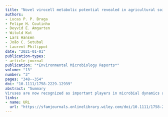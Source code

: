 ```yaml
---
title: "Novel virocell metabolic potential revealed in agricultural soils by virus‐enriched soil metagenome analysis"
authors:
- Lucas P. P. Braga
- Felipe H. Coutinho
- Deyvid E. Amgarten
- Witold Kot
- Lars Hansen
- João C. Setubal
- Laurent Philippot
date: "2021-01-01"
publication-types:
- article-journal
publication: "*Environmental Microbiology Reports*"
volume: "13"
number: "3"
pages: "348--354"
doi: "10.1111/1758-2229.12939"
abstract: "Summary
Viruses are now recognized as important players in microbial dynamics and biogeochemical cycles in the oceans. Yet, compared with aquatic ecosystems, virus discovery in terrestrial ecosystems has been challenging partly due to the inherent complexity of soils. To expand our understanding of soil viruses and their putative contributions to soil microbial processes, we analysed metagenomes of community‐level virus‐enriched suspensions by tangential flow filtration obtained from two French agricultural soils. We found viral sequences representing a total of 239 viral operational taxonomic units that corresponded to 29.5% of the mapping reads in the metagenomic datasets. The analysis of their genomic sequences revealed novel virocell metabolic potential with implications to virus–host interactions, carbon cycling, plant‐beneficial functions in the rhizosphere, horizontal gene transfer and other relevant microbial strategies applied to survive in soils."
links:
- name: URL
  url: "https://sfamjournals.onlinelibrary.wiley.com/doi/10.1111/1758-2229.12939"
---
```

